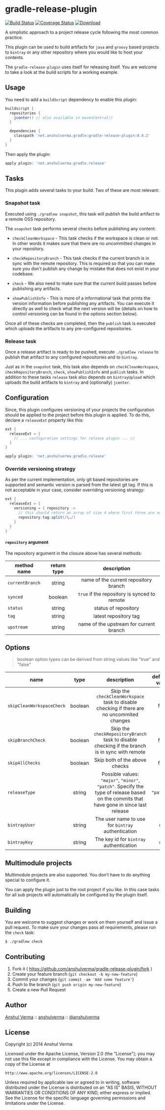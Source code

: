# gradle-release-plugin

[![Build Status](https://travis-ci.org/anshulverma/gradle-release-plugin.svg?branch=master)](https://travis-ci.org/anshulverma/gradle-release-plugin)
[![Coverage Status](https://coveralls.io/repos/anshulverma/gradle-release-plugin/badge.svg?branch=master&service=github)](https://coveralls.io/github/anshulverma/gradle-release-plugin?branch=master)
[![Download](https://api.bintray.com/packages/anshulverma/gradle-plugins/gradle-release-plugin/images/download.svg)](https://bintray.com/anshulverma/gradle-plugins/gradle-release-plugin/_latestVersion)

A simplistic approach to a project release cycle following the most common practice.

This plugin can be used to build artifacts for `java` and `groovy` based projects to `bintray` or 
any other repository where you would like to host your contents.

The `gradle-release-plugin` uses itself for releasing itself. You are welcome to take a look at the
build scripts for a working example.

## Usage

You need to add a `buildScript` dependency to enable this plugin:

``` groovy
buildscript {
  repositories {
    jcenter() // also available in mavenCentral()
  }

  dependencies {
    classpath 'net.anshulverma.gradle:gradle-release-plugin:0.4.2'
  }
}
```

Then apply the plugin:

``` groovy
apply plugin: 'net.anshulverma.gradle.release'
```

## Tasks

This plugin adds several tasks to your build. Two of these are most relevant:

### Snapshot task

Executed using `./gradlew snapshot`, this task will publish the build artifact to a remote OSS 
repository.

The `snapshot` task performs several checks before publishing any content:

- `checkCleanWorkspace` - This task checks if the workspace is clean or not. In other words it makes
sure that there are no uncommitted changes in your repository.

- `checkRepositoryBranch` - This task checks if the current branch is in sync with the remote 
repository. This is required so that you can make sure you don't publish any change by mistake that 
does not exist in your codebase.

- `check` - We also need to make sure that the current build passes before publishing any artifacts.

- `showPublishInfo` - This is more of a informational task that prints the version information
before publishing any artifacts. You can execute it directly as well to check what the next version
will be (details on how to control versioning can be found in the options section below).

Once all of these checks are completed, then the `publish` task is executed which uploads the 
artifacts to any pre-configured repositories.

### Release task

Once a release artifact is ready to be pushed, execute `./gradlew release` to publish that artifact
to any configured repositories and to `bintray`.

Just as in the `snapshot` task, this task also depends on `checkCleanWorkspace`, 
`checkRepositoryBranch`, `check`, `showPublishInfo` and `publish` tasks. In addition to these tasks
`release` task also depends on `bintrayUpload` which uploads the build artifacts to `bintray` and
(optionally) `jcenter`.                                    
        
## Configuration
        
Since, this plugin configures versioning of your projects the configuration should be applied to the
project before this plugin is applied. To do this, declare a `releaseExt` property like this:

``` groovy
ext {
  releaseExt = {
    // ... configuration settings for release plugin ... //
  }
}

apply plugin: 'net.anshulverma.gradle.release'
```
        
### Override versioning strategy

As per the current implementation, only git based repositories are supported and semantic version is
parsed from the latest git tag. If this is not acceptable in your case, consider overriding 
versioning strategy:

``` groovy
ext {
  releaseExt = { 
    versioning = { repository ->
      // this should return an array of size 4 where first three are numbers
      repository.tag.split(/\./)
    }
  }
}
```

#### `repository` argument

The repository argument in the closure above has several methods:
 
|method name|return type|description|
|---|:-:|:-:|
|`currentBranch`|string|name of the current repository branch|
|`synced`|boolean|`true` if the repository is synced to remote|
|`status`|string|status of repository|
|`tag`|string|latest repository tag|
|`upstream`|string|name of the upstream for current branch|

## Options

> boolean option types can be derived from string values like "true" and "false" 

|name|type|description|default value|
|---|:-:|:-:|--:|
|`skipCleanWorkspaceCheck`|boolean|Skip the `checkCleanWorkspace` task to disable checking if there are no uncommited changes|false|
|`skipBranchCheck`|boolean|Skip the `checkRepositoryBranch` task to disable checking if the branch is in sync with remote|false|
|`skipAllChecks`|boolean|Skip both of the above checks|false|
|`releaseType`|string|Possible values: `"major"`, `"minor"`, `"patch"`. Specify the type of release based on the commits that have gone in since last release|`"patch"`|
|`bintrayUser`|string|The user name to use for `bintray` authentication|`null`|
|`bintrayKey`|string|The key id for `bintray` authentication|`null`|

## Multimodule projects

Multimodule projects are also supported. You don't have to do anything special to configure it. 

You can apply the plugin just to the root project if you like. In this case tasks for all sub 
projects will automatically be configured by the plugin itself.

## Building

You are welcome to suggest changes or work on them yourself and issue a pull request. To make sure 
your changes pass all requirements, please run the `check` task:

``` bash
$ ./gradlew check
```

## Contributing

1. Fork it ( https://github.com/anshulverma/gradle-release-plugin/fork )
2. Create your feature branch (`git checkout -b my-new-feature`)
3. Commit your changes (`git commit -am 'Add some feature'`)
4. Push to the branch (`git push origin my-new-feature`)
5. Create a new Pull Request

## Author

[Anshul Verma](http://anshulverma.net/) ::
[anshulverma](https://github.com/anshulverma) ::
[@anshulverma](http://twitter.com/anshulverma)

## License

Copyright (c) 2014 Anshul Verma

Licensed under the Apache License, Version 2.0 (the "License");
you may not use this file except in compliance with the License.
You may obtain a copy of the License at

    http://www.apache.org/licenses/LICENSE-2.0

Unless required by applicable law or agreed to in writing, software
distributed under the License is distributed on an "AS IS" BASIS,
WITHOUT WARRANTIES OR CONDITIONS OF ANY KIND, either express or implied.
See the License for the specific language governing permissions and
limitations under the License.
